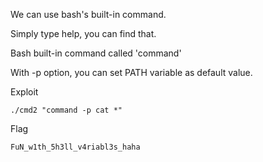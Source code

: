 We can use bash's built-in command.

Simply type help, you can find that.

Bash built-in command called 'command'

With -p option, you can set PATH variable as default value.

Exploit
```
./cmd2 "command -p cat *"
```

Flag
```
FuN_w1th_5h3ll_v4riabl3s_haha
```